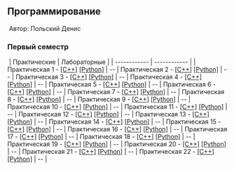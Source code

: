 
## Программирование
​
Автор: Польский Денис
​
### Первый семестр
​
| Практические | Лабораторные |
| ------------ | ------------ |
| Практическая 1 - [[C++]](./Practice/01/C++/) [[Python]](./Practice/01/Python/) | -- |
Практическая 2 - [[C++]](./Practice/02/C++/) [[Python]](./Practice/02/Python/) | -- |
Практическая 3 - [[C++]](./Practice/03/C++/) [[Python]](./Practice/03/Python/) | -- |
Практическая 4 - [[C++]](./Practice/04/C++/) [[Python]](./Practice/04/Python/) | -- |
Практическая 5 - [[C++]](./Practice/05/C++/) [[Python]](./Practice/05/Python/) | -- |
Практическая 6 - [[C++]](./Practice/06/C++/) [[Python]](./Practice/06/Python/) | -- |
Практическая 7 - [[C++]](./Practice/07/C++/) [[Python]](./Practice/07/Python/) | -- |
Практическая 8 - [[C++]](./Practice/08/C++/) [[Python]](./Practice/08/Python/) | -- |
Практическая 9 - [[C++]](./Practice/09/C++/) [[Python]](./Practice/09/Python/) | -- |
Практическая 10 - [[C++]](./Practice/10/C++/) [[Python]](./Practice/10/Python/) | -- |
Практическая 11 - [[C++]](./Practice/11/C++/) [[Python]](./Practice/11/Python/) | -- |
Практическая 12 - [[C++]](./Practice/12/C++/) [[Python]](./Practice/12/Python/) | -- |
Практическая 13 - [[C++]](./Practice/13/C++/) [[Python]](./Practice/13/Python/) | -- |
Практическая 14 - [[C++]](./Practice/14/C++/) [[Python]](./Practice/14/Python/) | -- |
Практическая 15 - [[C++]](./Practice/15/C++/) [[Python]](./Practice/15/Python/) | -- |
Практическая 16 - [[C++]](./Practice/16/C++/) [[Python]](./Practice/16/Python/) | -- |
Практическая 17 - [[C++]](./Practice/17/C++/) [[Python]](./Practice/17/Python/) | -- |
Практическая 18 - [[C++]](./Practice/18/C++/) [[Python]](./Practice/18/Python/) | -- |
Практическая 19 - [[C++]](./Practice/19/C++/) [[Python]](./Practice/19/Python/) | -- |
Практическая 20 - [[C++]](./Practice/20/C++/) [[Python]](./Practice/20/Python/) | -- |
Практическая 21 - [[C++]](./Practice/21/C++/) [[Python]](./Practice/21/Python/) | -- |
Практическая 22 - [[C++]](./Practice/22/C++/) [[Python]](./Practice/22/Python/) | -- |
